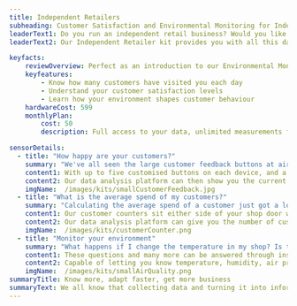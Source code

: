 ```yaml
---
title: Independent Retailers
subheading: Customer Satisfaction and Environmental Monitoring for Independent Retailers
leaderText1: Do you run an independent retail business? Would you like to know how your customers feel about your service, how many customers you have each day, and whether the environment in your shop is affecting their behaviour?
leaderText2: Our Independent Retailer kit provides you with all this data, and can easily be expanded to monitor more about your business - data-driven customer relationships which have been available to large supermarkets and chain stores for so long are now available for smaller businesses too!

keyfacts:
    reviewOverview: Perfect as an introduction to our Environmental Monitoring Platform, this kit for independent retailers gives you all the insight you need to start making data-driven decisions
    keyfeatures:
        - Know how many customers have visited you each day
        - Understand your customer satisfaction levels
        - Learn how your environment shapes customer behaviour
    hardwareCost: 599
    monthlyPlan:
        cost: 50
        description: Full access to your data, unlimited measurements from all of your sensors, and support via email or our support portal.

sensorDetails:
  - title: "How happy are your customers?"
    summary: "We've all seen the large customer feedback buttons at airports and in larger shops, but did you know that you can get smaller versions for your own counter or shop doorway?"
    content1: With up to five customised buttons on each device, and a surface that is fully antibacterial, you can be confident that even in a post COVID-19 world your customers can leave you simple feedback on their experience.  
    content2: Our data analysis platform can then show you the current level of customer satisfaction, trends over time, and even match patterns in customer satisfaction with other environmental sensors within your premises!
    imgName:  /images/kits/smallCustomerFeedback.jpg
  - title: "What is the average spend of my customers?"
    summary: "Calculating the average spend of a customer just got a lot easier!"
    content1: Our customer counters sit either side of your shop door way and count the number of people who enter or leave your premises.
    content2: Our data analysis platform can give you the number of customers who visited, and then you can divide your daily takings by that number to work out your average spend
    imgName:  /images/kits/customerCounter.png
  - title: "Monitor your environment"
    summary: "What happens if I change the temperature in my shop? Is the air too humid for my produce? What's the air quality index like in the building?"
    content1: These questions and many more can be answered through installing our room monitoring sensor.
    content2: Capable of letting you know temperature, humidity, air pressure, and even air quality, our platform combines the data we collect with the other sensors in the kit to provide you with a complete analysis of how the environment is affecting the way people behave in your premises.
    imgName:  /images/kits/smallAirQuality.png
summaryTitle: Know more, adapt faster, get more business
summaryText: We all know that collecting data and turning it into information is what enables the large companies to get ahead of their competitors, however up until now this kind of technology has been too expensive.  Our kits reduce the costs to an affordable level, ensuring you get a competitive edge over your rivals regardless of their size!
---
```


